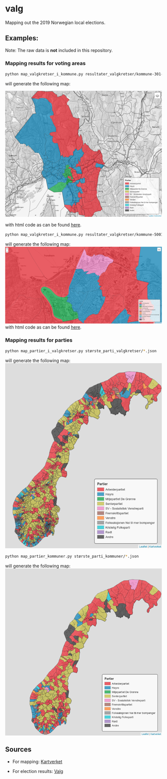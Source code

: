 # valg

Mapping out the 2019 Norwegian local elections.

## Examples:

Note: The raw data is **not** included in this repository.

### Mapping results for voting areas

```bash
python map_valgkretser_i_kommune.py resultater_valgkretser/kommune-301-oslo.json
```
will generate the following map:

![oslo](/examples/oslo.png)

with html code as can be found [here](/examples/valgkretser-kommune-301-oslo.html).


```bash
python map_valgkretser_i_kommune.py resultater_valgkretser/kommune-5001-trondheim.json
```
will generate the following map:
![trondheim](/examples/trondheim.png)
with html code as can be found [here](examples/valgkretser-kommune-5001-trondheim.html).

### Mapping results for parties

```bash
python map_partier_i_valgkretser.py største_parti_valgkretser/*.json
```
will generate the following map:
![valgkretser](/examples/map-partier-valgkretser.png)

```bash
python map_partier_kommuner.py største_parti_kommuner/*.json
```
will generate the following map:
![kommuner](/examples/map-partier-kommuner.png)

## Sources

- For mapping: [Kartverket](https://kartkatalog.geonorge.no/metadata/kartverket/valgkretser/885225ca-a29f-4b22-95be-f886db66e4bb)

- For election results: [Valg](https://valgresultat.no/eksport-av-valgresultater?type=ko&year=2019)
